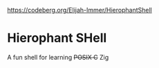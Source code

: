 https://codeberg.org/Elijah-Immer/HierophantShell

# Hierophant SHell
A fun shell for learning ~~POSIX C~~ Zig

